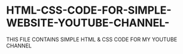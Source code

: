 # HTML-CSS-CODE-FOR-SIMPLE-WEBSITE-YOUTUBE-CHANNEL-
THIS FILE CONTAINS SIMPLE HTML &amp; CSS CODE FOR MY YOUTUBE CHANNEL
